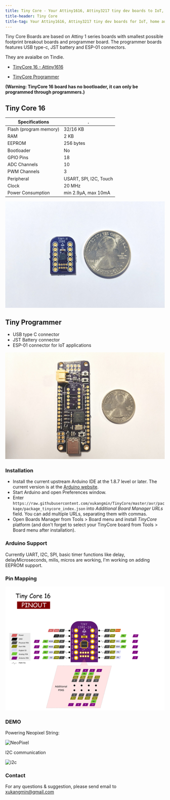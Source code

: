 ```yaml
---
title: Tiny Core - Your Attiny1616, Attiny3217 tiny dev boards to IoT, home automation and more...
title-header: Tiny Core
title-tag: Your Attiny1616, Attiny3217 tiny dev boards for IoT, home automation and more...
---
```

Tiny Core Boards are based on Attiny 1 series boards with smallest possible footprint breakout boards and programmer board. The programmer boards features USB type-c, JST battery and ESP-01 connectors.

They are avaialbe on Tindie.

- [TinyCore 16 - Attiny1616](https://www.tindie.com/products/16834/)

- [TinyCore Programmer](https://www.tindie.com/products/16835/)

**(Warning: TinyCore 16 board has no bootloader, it can only be programmed through programmers.)**

## Tiny Core 16

 Specifications |  .
------------ | -------------
Flash (program memory)   | 32/16 KB
RAM  | 2 KB
EEPROM | 256 bytes
Bootloader | No
GPIO Pins | 18
ADC Channels | 10
PWM Channels | 3
Peripheral | USART, SPI, I2C, Touch
Clock | 20 MHz
Power Consumption | min 2.9μA, max 10mA

![TinyCore16](images/TinyCore16_main.jpg)


## Tiny Programmer

- USB type C connector
- JST Battery connector
- ESP-01 connector for IoT applications

![TinyCore32](images/Programmer_Main.jpg)

### Installation
- Install the current upstream Arduino IDE at the 1.8.7 level or later. The current version is at the [Arduino website](http://www.arduino.cc/en/main/software).
- Start Arduino and open Preferences window.
- Enter ```https://raw.githubusercontent.com/xukangmin/TinyCore/master/avr/package/package_tinycore_index.json``` into *Additional Board Manager URLs* field. You can add multiple URLs, separating them with commas.
- Open Boards Manager from Tools > Board menu and install *TinyCore* platform (and don't forget to select your TinyCore board from Tools > Board menu after installation).

### Arduino Support
  Currently UART, I2C, SPI, basic timer functions like delay, delayMicroseconds, milis, micros are working, I'm working on adding EEPROM support.


### Pin Mapping

![Pin Mapping](images/TinyCore16_Pinout.png)


### DEMO
Powering Neopixel String:

![NeoPixel](images/neopixel.gif)


I2C communication

![i2c](images/i2c-temp.gif)

### Contact
For any questions & suggestion, please send email to xukangmin@gmail.com